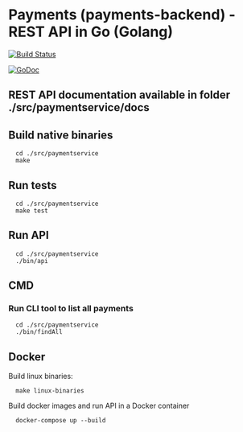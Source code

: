 # Payments (payments-backend) - REST API in Go (Golang)

[![Build Status](https://travis-ci.org/michaljirman/payments-backend.svg?branch=master)](https://travis-ci.org/michaljirman/payments-backend)

[![GoDoc](https://godoc.org/github.com/michaljirman/payments-backend?status.svg)](https://godoc.org/github.com/michaljirman/payments-backend)

## REST API documentation available in folder ./src/paymentservice/docs

## Build native binaries
```
  cd ./src/paymentservice
  make
```

## Run tests
```
  cd ./src/paymentservice
  make test
```

## Run API 

```
  cd ./src/paymentservice
  ./bin/api
```

## CMD 

### Run CLI tool to list all payments

```
  cd ./src/paymentservice
  ./bin/findAll
```

## Docker

Build linux binaries:
```
  make linux-binaries
```

Build docker images and run API in a Docker container
```
  docker-compose up --build
```